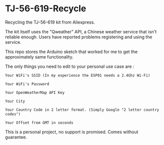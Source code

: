 # TJ-56-619-Recycle
Recycling the TJ-56-619 kit from Aliexpress.

The kit itself uses the "Qweather" API, a Chinese weather service that isn't reliable enough. 
Users have reported problems registering and using the service.

This repo stores the Arduino sketch that worked for me to get the approximately same functionality.

The only things you need to edit to your personal use case are :

    Your WiFi's SSID (In my experience the ESP01 needs a 2.4Ghz Wi-Fi)

    Your WiFi's Password 

    Your OpenWeatherMap API Key

    Your City

    Your Country Code in 2 letter format. (Simply Google "2 letter country codes")

    Your Offset from GMT in seconds



This is a personal project, no support is promised.
Comes without guarantee.
